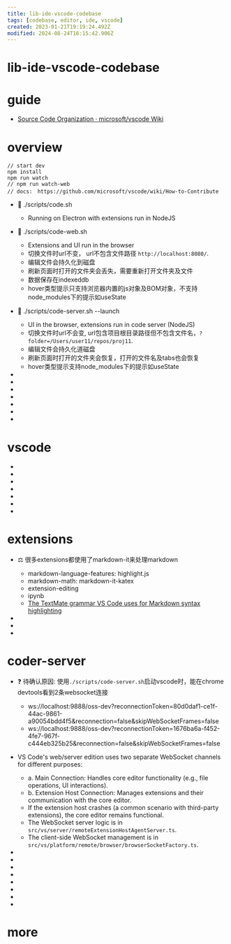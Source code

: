 ```yaml
---
title: lib-ide-vscode-codebase
tags: [codebase, editor, ide, vscode]
created: 2023-01-21T19:19:24.492Z
modified: 2024-08-24T16:15:42.906Z
---
```


# lib-ide-vscode-codebase

# guide

- [Source Code Organization · microsoft/vscode Wiki](https://github.com/microsoft/vscode/wiki/Source-Code-Organization)
# overview

```JS
// start dev
npm install
npm run watch
// npm run watch-web
// docs:　https://github.com/microsoft/vscode/wiki/How-to-Contribute
```

- 🚀 ./scripts/code.sh
  - Running on Electron with extensions run in NodeJS
- 🚀 ./scripts/code-web.sh
  - Extensions and UI run in the browser
  - 切换文件时url不变， url不包含文件路径 `http://localhost:8080/`.
  - 编辑文件会持久化到磁盘
  - 刷新页面时打开的文件夹会丢失，需要重新打开文件夹及文件
  - 数据保存在indexeddb
  - hover类型提示只支持浏览器内置的js对象及BOM对象，不支持node_modules下的提示如useState
- 🚀 ./scripts/code-server.sh --launch
  - UI in the browser, extensions run in code server (NodeJS)
  - 切换文件时url不会变, url包含项目根目录路径但不包含文件名，`?folder=/Users/user11/repos/proj11`.
  - 编辑文件会持久化道磁盘
  - 刷新页面时打开的文件夹会恢复，打开的文件名及tabs也会恢复
  - hover类型提示支持node_modules下的提示如useState

- 
- 
- 
- 
- 
- 
- 

# vscode

- 
- 
- 
- 
- 
- 
- 

# extensions
- ⚖️ 很多extensions都使用了markdown-it来处理markdown
  - markdown-language-features: highlight.js
  - markdown-math: markdown-it-katex
  - extension-editing
  - ipynb
  - [The TextMate grammar VS Code uses for Markdown syntax highlighting](https://github.com/microsoft/vscode-markdown-tm-grammar)

- 
- 
- 

# coder-server
- ❓ 待确认原因: 使用`./scripts/code-server.sh`启动vscode时，能在chrome devtools看到2条websocket连接
  - ws://localhost:9888/oss-dev?reconnectionToken=80d0daf1-ce1f-44ac-9861-a90054bdd4f5&reconnection=false&skipWebSocketFrames=false
  - ws://localhost:9888/oss-dev?reconnectionToken=1676ba6a-f452-4fe7-967f-c444eb325b25&reconnection=false&skipWebSocketFrames=false

- VS Code's web/server edition uses two separate WebSocket channels for different purposes:
  - a. Main Connection: Handles core editor functionality (e.g., file operations, UI interactions).
  - b. Extension Host Connection: Manages extensions and their communication with the core editor.
  - If the extension host crashes (a common scenario with third-party extensions), the core editor remains functional.
  - The WebSocket server logic is in `src/vs/server/remoteExtensionHostAgentServer.ts`.
  - The client-side WebSocket management is in `src/vs/platform/remote/browser/browserSocketFactory.ts`.

- 
- 
- 
- 
- 
- 
- 
- 

# more
